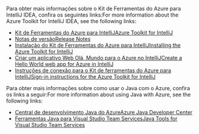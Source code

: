 <span data-ttu-id="b381b-101">Para obter mais informações sobre o Kit de Ferramentas do Azure para IntelliJ IDEA, confira os seguintes links:</span><span class="sxs-lookup"><span data-stu-id="b381b-101">For more information about the Azure Toolkit for IntelliJ IDEA, see the following links:</span></span> 

* [<span data-ttu-id="b381b-102">Kit de Ferramentas do Azure para IntelliJ</span><span class="sxs-lookup"><span data-stu-id="b381b-102">Azure Toolkit for IntelliJ</span></span>](../intellij/azure-toolkit-for-intellij.md) 
* [<span data-ttu-id="b381b-103">Notas de versão</span><span class="sxs-lookup"><span data-stu-id="b381b-103">Release Notes</span></span>](https://github.com/Microsoft/azure-tools-for-java/releases) 
* [<span data-ttu-id="b381b-104">Instalação do Kit de Ferramentas do Azure para IntelliJ</span><span class="sxs-lookup"><span data-stu-id="b381b-104">Installing the Azure Toolkit for IntelliJ</span></span>](../intellij/azure-toolkit-for-intellij-installation.md) 
* [<span data-ttu-id="b381b-105">Criar um aplicativo Web Olá, Mundo para o Azure no IntelliJ</span><span class="sxs-lookup"><span data-stu-id="b381b-105">Create a Hello World web app for Azure in IntelliJ</span></span>](../intellij/azure-toolkit-for-intellij-create-hello-world-web-app.md) 
* [<span data-ttu-id="b381b-106">Instruções de conexão para o Kit de ferramentas do Azure para IntelliJ</span><span class="sxs-lookup"><span data-stu-id="b381b-106">Sign-in instructions for the Azure Toolkit for IntelliJ</span></span>](../intellij/azure-toolkit-for-intellij-sign-in-instructions.md) 

<span data-ttu-id="b381b-107">Para obter mais informações sobre como usar o Java com o Azure, confira os links a seguir:</span><span class="sxs-lookup"><span data-stu-id="b381b-107">For more information about using Java with Azure, see the following links:</span></span> 

* [<span data-ttu-id="b381b-108">Central de desenvolvimento Java do Azure</span><span class="sxs-lookup"><span data-stu-id="b381b-108">Azure Java Developer Center</span></span>](https://azure.microsoft.com/develop/java/) 
* [<span data-ttu-id="b381b-109">Ferramentas Java para Visual Studio Team Services</span><span class="sxs-lookup"><span data-stu-id="b381b-109">Java Tools for Visual Studio Team Services</span></span>](https://java.visualstudio.com/) 
<!-- TODO: Add URLs for Java in VSCode here --> 
